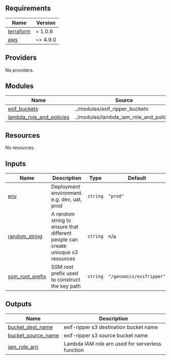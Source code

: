 <!-- BEGIN_TF_DOCS -->
## Requirements

| Name | Version |
|------|---------|
| <a name="requirement_terraform"></a> [terraform](#requirement\_terraform) | = 1.0.6 |
| <a name="requirement_aws"></a> [aws](#requirement\_aws) | ~> 4.9.0 |

## Providers

No providers.

## Modules

| Name | Source | Version |
|------|--------|---------|
| <a name="module_exif_buckets"></a> [exif\_buckets](#module\_exif\_buckets) | ../modules/exif_ripper_buckets | n/a |
| <a name="module_lambda_role_and_policies"></a> [lambda\_role\_and\_policies](#module\_lambda\_role\_and\_policies) | ../modules/lambda_iam_role_and_policies | n/a |

## Resources

No resources.

## Inputs

| Name | Description | Type | Default | Required |
|------|-------------|------|---------|:--------:|
| <a name="input_env"></a> [env](#input\_env) | Deployment environment. e.g. dev, uat, prod | `string` | `"prod"` | no |
| <a name="input_random_string"></a> [random\_string](#input\_random\_string) | A random string to ensure that different people can create uniuque s3 resources | `string` | n/a | yes |
| <a name="input_ssm_root_prefix"></a> [ssm\_root\_prefix](#input\_ssm\_root\_prefix) | SSM root prefix used to construct the key path | `string` | `"/genomics/exifripper"` | no |

## Outputs

| Name | Description |
|------|-------------|
| <a name="output_bucket_dest_name"></a> [bucket\_dest\_name](#output\_bucket\_dest\_name) | exif-ripper s3 destination bucket name |
| <a name="output_bucket_source_name"></a> [bucket\_source\_name](#output\_bucket\_source\_name) | exif-ripper s3 source bucket name |
| <a name="output_iam_role_arn"></a> [iam\_role\_arn](#output\_iam\_role\_arn) | Lambda IAM role arn used for serverless function |
<!-- END_TF_DOCS -->